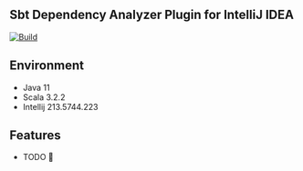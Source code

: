 Sbt Dependency Analyzer Plugin for IntelliJ IDEA
---------

[![Build](https://github.com/bitlap/intellij-sbt-dependency-analyzer/actions/workflows/ScalaCI.yml/badge.svg)](https://github.com/bitlap/intellij-sbt-dependency-analyzer/actions/workflows/ScalaCI.yml)

## Environment

- Java 11
- Scala 3.2.2
- Intellij 213.5744.223

## Features

- TODO 🚧